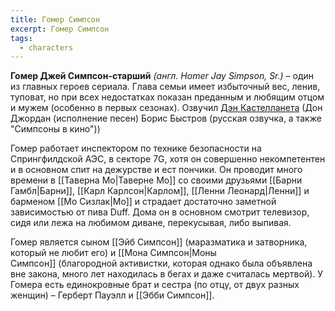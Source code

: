 ```yaml
---
title: Гомер Симпсон
excerpt: Гомер Симпсон
tags:
  - characters
---
```

**Гомер Джей Симпсон-старший** _(англ. Homer Jay Simpson, Sr.)_ – один из главных героев сериала. Глава семьи имеет избыточный вес, ленив, туповат, но при всех недостатках показан преданным и любящим отцом и мужем (особенно в первых сезонах). Озвучил [Дэн Кастелланета](https://ru.wikipedia.org/wiki/Кастелланета,_Дэн) (Дон Джордан (исполнение песен) Борис Быстров (русская озвучка, а также "Симпсоны в кино"))

Гомер работает инспектором по технике безопасности на Спрингфилдской АЭС, в секторе 7G, хотя он совершенно некомпетентен и в основном спит на дежурстве и ест пончики. Он проводит много времени в [[Таверна Мо|Таверне Мо]] со своими друзьями [[Барни Гамбл|Барни]], [[Карл Карлсон|Карлом]], [[Ленни Леонард|Ленни]] и барменом [[Мо Сизлак|Мо]] и страдает достаточно заметной зависимостью от пива Duff. Дома он в основном смотрит телевизор, сидя или лежа на любимом диване, перекусывая, либо выпивая.

Гомер является сыном [[Эйб Симпсон]] (маразматика и затворника, который не любит его) и [[Мона Симпсон|Моны Симпсон]] (благородной активистки, которая однако была объявлена вне закона, много лет находилась в бегах и даже считалась мертвой). У Гомера есть единокровные брат и сестра (по отцу, от двух разных женщин) – Герберт Пауэлл и [[Эбби Симпсон]].